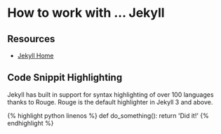 # How to work with ... Jekyll

## Resources

* [Jekyll Home](https://jekyllrb.com)

## Code Snippit Highlighting

Jekyll has built in support for syntax highlighting of over 100 languages thanks to Rouge. Rouge is the default highlighter in Jekyll 3 and above.

{% highlight python linenos %}
def do_something():
  return 'Did it!'
{% endhighlight %}
